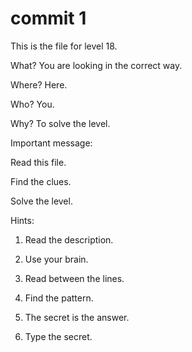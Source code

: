 # commit 1

This is the file for level 18.

What? You are looking in the correct way.

Where? Here.

Who? You.

Why? To solve the level.

Important message:

Read this file.

Find the clues.

Solve the level.

Hints:

1. Read the description.

2. Use your brain.
3. Read between the lines.
4. Find the pattern.
5. The secret is the answer.
6. Type the secret.
